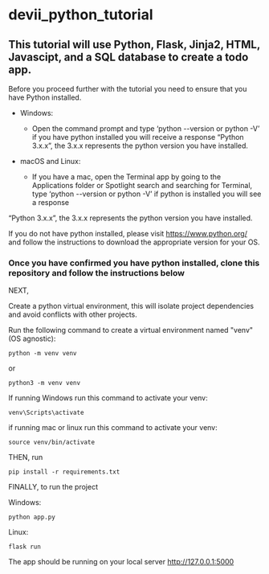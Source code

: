 # devii_python_tutorial

## This tutorial will use Python, Flask, Jinja2, HTML, Javascipt, and a SQL database to create a todo app.

Before you proceed further with the tutorial you need to ensure that you have Python installed.

- Windows:

  - Open the command prompt and type ‘python --version or python -V’ if you have python installed you will receive a response “Python 3.x.x”, the 3.x.x represents the python version you have installed.

- macOS and Linux:

  - If you have a mac, open the Terminal app by going to the Applications folder or Spotlight search and searching for Terminal, type ‘python --version or python -V’ if python is installed you will see a response

“Python 3.x.x”, the 3.x.x represents the python version you have installed.

If you do not have python installed, please visit https://www.python.org/ and follow the instructions to download the appropriate version for your OS.

### **Once you have confirmed you have python installed, clone this repository and follow the instructions below**

NEXT,

Create a python virtual environment, this will isolate project dependencies and avoid conflicts with other projects.

Run the following command to create a virtual environment named "venv" (OS agnostic):

    python -m venv venv

  or

    python3 -m venv venv

If running Windows run this command to activate your venv:

    venv\Scripts\activate

if running mac or linux run this command to activate your venv:


    source venv/bin/activate

THEN, run

    pip install -r requirements.txt

FINALLY, to run the project

Windows:

    python app.py

Linux:

    flask run

The app should be running on your local server http://127.0.0.1:5000
